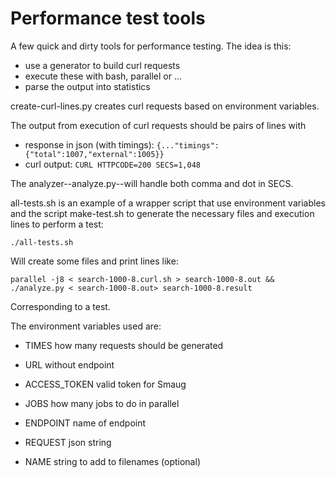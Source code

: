 Performance test tools
======================

A few quick and dirty tools for performance testing. The idea is this:

* use a generator to build curl requests
* execute these with bash, parallel or ...
* parse the output into statistics

create-curl-lines.py creates curl requests based on environment variables.

The output from execution of curl requests should be pairs of lines with

* response in json (with timings): ```{..."timings":{"total":1007,"external":1005}}```
* curl output: ```CURL HTTPCODE=200 SECS=1,048```

The analyzer--analyze.py--will handle both comma and dot in SECS.

all-tests.sh is an example of a wrapper script that use environment
variables and the script make-test.sh to generate the necessary files
and execution lines to perform a test:

```
./all-tests.sh
```

Will create some files and print lines like:
```
parallel -j8 < search-1000-8.curl.sh > search-1000-8.out && ./analyze.py < search-1000-8.out> search-1000-8.result
```
Corresponding to a test.

The environment variables used are:

* TIMES how many requests should be generated
* URL without endpoint
* ACCESS_TOKEN valid token for Smaug
* JOBS how many jobs to do in parallel

* ENDPOINT name of endpoint
* REQUEST json string
* NAME string to add to filenames (optional)

